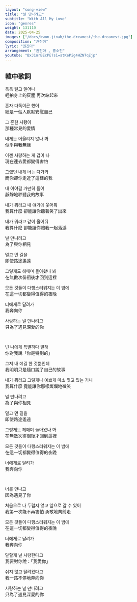 ```yaml
---
layout: "song-view"
title: "널 만나려고"
subtitle: "With All My Love"
icon: "genres"
weight: 131110
date: 2025-04-25
images: ["/docs/kwon-jinah/the-dreamest/the-dreamest.jpg"]
composition: "권진아"
lyric: "권진아"
arrangement: "권진아 , 홍소진"
youtube: "BxJ1nrBEcPE?si=stKePig4HZN7qEjp"
---
```


## 韓中歌詞

툭툭 털고 일어나  
輕拍身上的灰塵 再次站起來  

혼자 다독이곤 했어  
總是一個人默默安慰自己  

그 흔한 사랑이  
那種常見的愛情  

내게는 어울리지 않나 봐  
似乎與我無緣  

이젠 사랑하는 게 겁이 나  
現在連去愛都變得害怕  

그랬던 내게 너는 다가와  
而你卻你走近了這樣的我  

내 이야길 가만히 들어  
靜靜地聆聽我的故事  

내가 뭐라고 내 얘기에 웃어줘  
我算什麼 卻能讓你聽著笑了出來  

내가 뭐라고 같이 울어줘  
我算什麼 卻能讓你陪我一起落淚  

널 만나려고  
為了與你相見  

멀고 먼 길을  
即使路途遙遠  

그렇게도 헤매며 돌아왔나 봐  
在無數次徘徊後才回到這裡  

모든 것들이 다행스러워지는 이 밤에  
在這一切都變得值得的夜晚  

너에게로 달려가  
我奔向你  

사랑하는 널 만나려고  
只為了遇見深愛的你  

<br>

넌 나에게 특별하다 말해  
你對我說「你是特別的」  

그저 내 얘길 한 것뿐인데  
我明明只是隨口說了自己的故事  

내가 뭐라고 그렇게나 예쁘게 미소 짓고 있는 거니  
我算什麼 竟能讓你那樣燦爛地微笑  

널 만나려고  
為了與你相見  

멀고 먼 길을  
即使路途遙遠  

그렇게도 헤매며 돌아왔나 봐  
在無數次徘徊後才回到這裡  

모든 것들이 다행스러워지는 이 밤에  
在這一切都變得值得的夜晚  

너에게로 달려가  
我奔向你  

<br>

너를 만나고  
因為遇見了你  

처음으로 나 두렵지 않고 앞으로 갈 수 있어  
我第一次能不再害怕 勇敢地向前走  

모든 것들이 다행스러워지는 이 밤에  
在這一切都變得值得的夜晚  

너에게로 달려가  
我奔向你  

말할게 널 사랑한다고  
我要對你說：「我愛你」  

쉬지 않고 달려왔다고  
我一路不停地奔向你  

사랑하는 널 만나려고  
只為了遇見深愛的你  
